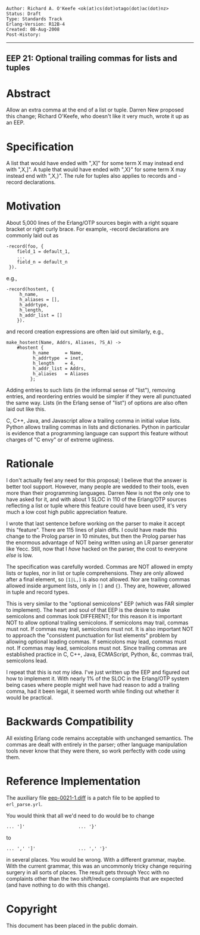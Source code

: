     Author: Richard A. O'Keefe <ok(at)cs(dot)otago(dot)ac(dot)nz>
    Status: Draft
    Type: Standards Track
    Erlang-Version: R12B-4
    Created: 08-Aug-2008
    Post-History:
****
EEP 21: Optional trailing commas for lists and tuples
----



Abstract
========

Allow an extra comma at the end of a list or tuple.
Darren New proposed this change; Richard O'Keefe, who doesn't
like it very much, wrote it up as an EEP.



Specification
=============

A list that would have ended with ",X]" for some term X
may instead end with ",X,]".
A tuple that would have ended with ",X}" for some term X
may instead end with ",X,}".
The rule for tuples also applies to records and -record
declarations.



Motivation
==========

About 5,000 lines of the Erlang/OTP sources begin with a right
square bracket or right curly brace.  For example, -record
declarations are commonly laid out as

    -record(foo, {
        field_1 = default_1,
        ...
        field_n = default_n
     }).

e.g.,

    -record(hostent, {
    	 h_name,
    	 h_aliases = [],
    	 h_addrtype,
    	 h_length,
    	 h_addr_list = []
    	}).

and record creation expressions are often laid out similarly, e.g.,

    make_hostent(Name, Addrs, Aliases, ?S_A) ->
        #hostent {
        	  h_name      = Name,
        	  h_addrtype  = inet,
        	  h_length    = 4,
        	  h_addr_list = Addrs,
        	  h_aliases   = Aliases
        	 };

Adding entries to such lists (in the informal sense of "list"),
removing entries, and reordering entries would be simpler if they
were all punctuated the same way.  Lists (in the Erlang sense of
"list") of options are also often laid out like this.

C, C++, Java, and Javascript allow a trailing comma in
initial value lists.  Python allows trailing commas in lists and
dictionaries.  Python in particular is evidence that a programming
language can support this feature without charges of "C envy" or
of extreme ugliness.



Rationale
=========

I don't actually feel any need for this proposal; I believe that
the answer is better tool support.  However, many people are
wedded to their tools, even more than their programming languages.
Darren New is not the only one to have asked for it, and with
about 1 SLOC in 110 of the Erlang/OTP sources reflecting a list or
tuple where this feature could have been used, it's very much a
low cost high public appreciation feature.

I wrote that last sentence before working on the parser to make it
accept this "feature".  There are 115 lines of plain diffs.  I
could have made this change to the Prolog parser in 10 minutes,
but then the Prolog parser has the enormous advantage of NOT being
written using an LR parser generator like Yecc.  Still, now that I
*have* hacked on the parser, the cost to everyone *else* is low.

The specification was carefully worded.  Commas are NOT allowed in
empty lists or tuples, nor in list or tuple comprehensions.  They
are only allowed after a final element, so `[1|L,]` is also not
allowed.  Nor are trailing commas allowed inside argument lists,
only in `[]` and `{}`.  They are, however, allowed in tuple and
record types.

This is very similar to the "optional semicolons" EEP (which was
FAR simpler to implement).  The heart and soul of that EEP is the
desire to make semicolons and commas look DIFFERENT; for this
reason it is important NOT to allow optional trailing semicolons.
If semicolons may trail, commas must not.
If commas may trail, semicolons must not.
It is also important NOT to approach the "consistent punctuation
for list elements" problem by allowing optional leading commas.
If semicolons may lead, commas must not.
If commas may lead, semicolons must not.
Since trailing commas are established practice in C, C++, Java,
ECMAScript, Python, &c, commas trail, semicolons lead.

I repeat that this is not my idea.  I've just written up the EEP
and figured out how to implement it.  With nearly 1% of the SLOC
in the Erlang/OTP system being cases where people might well have
had reason to add a trailing comma, had it been legal, it seemed
worth while finding out whether it would be practical.



Backwards Compatibility
=======================

All existing Erlang code remains acceptable with unchanged
semantics.  The commas are dealt with entirely in the parser;
other language manipulation tools never know that they were
there, so work perfectly with code using them.



Reference Implementation
========================

The auxiliary file [eep-0021-1.diff][]
is a patch file to be applied to `erl_parse.yrl`.

You would think that all we'd need to do would be to change

    ... ']'                    ... '}'

to

    ... ',' ']'                ... ',' '}'

in several places.  You would be wrong.  With a different grammar,
maybe.  With the current grammar, this was an uncommonly tricky
change requiring surgery in all sorts of places.  The result gets
through Yecc with no complaints other than the two shift/reduce
complaints that are expected (and have nothing to do with this change).



[eep-0021-1.diff]: eep-0021-1.diff
    "Patch for erl_parse.yrl"



Copyright
=========

This document has been placed in the public domain.



[EmacsVar]: <> "Local Variables:"
[EmacsVar]: <> "mode: indented-text"
[EmacsVar]: <> "indent-tabs-mode: nil"
[EmacsVar]: <> "sentence-end-double-space: t"
[EmacsVar]: <> "fill-column: 70"
[EmacsVar]: <> "coding: utf-8"
[EmacsVar]: <> "End:"

